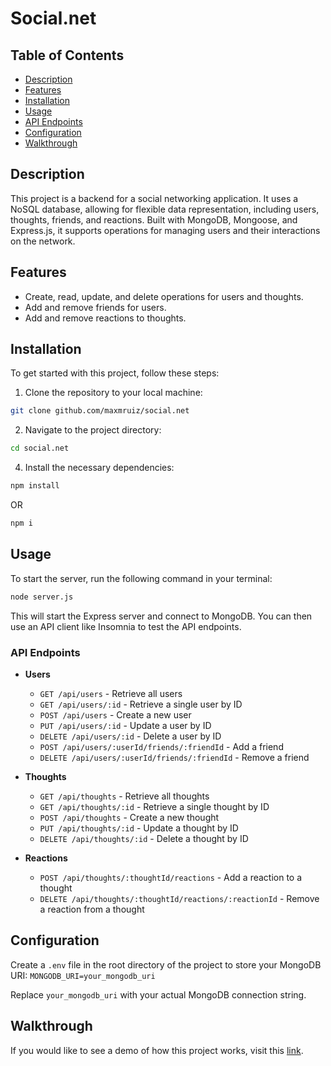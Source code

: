 # Social.net

## Table of Contents

- [Description](#description)
- [Features](#features)
- [Installation](#installation)
- [Usage](#usage)
- [API Endpoints](#api-endpoints)
- [Configuration](#configuration)
- [Walkthrough](#walkthrough)

## Description

This project is a backend for a social networking application. It uses a NoSQL database, allowing for flexible data representation, including users, thoughts, friends, and reactions. Built with MongoDB, Mongoose, and Express.js, it supports operations for managing users and their interactions on the network.

## Features

- Create, read, update, and delete operations for users and thoughts.
- Add and remove friends for users.
- Add and remove reactions to thoughts.

## Installation

To get started with this project, follow these steps:

1. Clone the repository to your local machine:
```bash
git clone github.com/maxmruiz/social.net
```

2. Navigate to the project directory:
```bash
cd social.net
```

4. Install the necessary dependencies:
```bash
npm install
```
OR 
```bash
npm i
```

## Usage

To start the server, run the following command in your terminal:
```bash
node server.js
```

This will start the Express server and connect to MongoDB. You can then use an API client like Insomnia to test the API endpoints.

### API Endpoints

- **Users**
  - `GET /api/users` - Retrieve all users
  - `GET /api/users/:id` - Retrieve a single user by ID
  - `POST /api/users` - Create a new user
  - `PUT /api/users/:id` - Update a user by ID
  - `DELETE /api/users/:id` - Delete a user by ID
  - `POST /api/users/:userId/friends/:friendId` - Add a friend
  - `DELETE /api/users/:userId/friends/:friendId` - Remove a friend

- **Thoughts**
  - `GET /api/thoughts` - Retrieve all thoughts
  - `GET /api/thoughts/:id` - Retrieve a single thought by ID
  - `POST /api/thoughts` - Create a new thought
  - `PUT /api/thoughts/:id` - Update a thought by ID
  - `DELETE /api/thoughts/:id` - Delete a thought by ID

- **Reactions**
  - `POST /api/thoughts/:thoughtId/reactions` - Add a reaction to a thought
  - `DELETE /api/thoughts/:thoughtId/reactions/:reactionId` - Remove a reaction from a thought

## Configuration

Create a `.env` file in the root directory of the project to store your MongoDB URI:
`MONGODB_URI=your_mongodb_uri`

Replace `your_mongodb_uri` with your actual MongoDB connection string.

## Walkthrough

If you would like to see a demo of how this project works, visit this [link](https://youtu.be/Jc4X_nptu-M).
